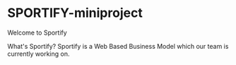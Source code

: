# SPORTIFY-miniproject
Welcome to Sportify

What's Sportify?
Sportify is a Web Based Business Model which our team is currently working on.
